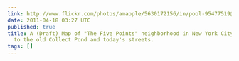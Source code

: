 ```yaml
---
link: http://www.flickr.com/photos/amapple/5630172156/in/pool-95477519@N00
date: 2011-04-18 03:27 UTC
published: true
title: A (Draft) Map of "The Five Points" neighborhood in New York City and its relationship
  to the old Collect Pond and today's streets.
tags: []
---
```



